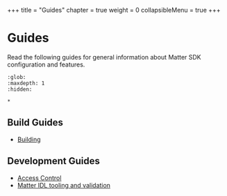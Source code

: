+++
title = "Guides"
chapter = true
weight = 0
collapsibleMenu = true
+++

# Guides

Read the following guides for general information about Matter SDK configuration
and features.

```{toctree}
:glob:
:maxdepth: 1
:hidden:

*
```

## Build Guides

-   [Building](./BUILDING.md)

## Development Guides

-   [Access Control](./access-control-guide.md)
-   [Matter IDL tooling and validation](./matter_idl_tooling.md)
